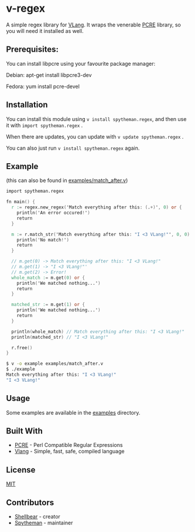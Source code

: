 # v-regex

A simple regex library for [VLang](https://github.com/vlang/v).
It wraps the venerable [PCRE](https://www.pcre.org/) library, so 
you will need it installed as well.

## Prerequisites:

You can install libpcre using your favourite package manager:

Debian: apt-get install libpcre3-dev

Fedora: yum install pcre-devel


## Installation

You can install this module using `v install spytheman.regex`, and
then use it with `import spytheman.regex` .

When there are updates, you can update with `v update spytheman.regex` .

You can also just run `v install spytheman.regex` again.


## Example
(this can also be found in [examples/match_after.v](https://github.com/spytheman/v-regex/blob/master/examples/match_after.v))
```v
import spytheman.regex

fn main() {
  r := regex.new_regex('Match everything after this: (.+)', 0) or {
    println('An error occured!')
    return
  }

  m := r.match_str('Match everything after this: "I <3 VLang!"', 0, 0) or {
    println('No match!')
    return
  }

  // m.get(0) -> Match everything after this: "I <3 VLang!"
  // m.get(1) -> "I <3 VLang!"'
  // m.get(2) -> Error!
  whole_match := m.get(0) or {
    println('We matched nothing...')
    return
  }

  matched_str := m.get(1) or {
    println('We matched nothing...')
    return
  }

  println(whole_match) // Match everything after this: "I <3 VLang!"
  println(matched_str) // "I <3 VLang!"

  r.free()
}
```

```bash
$ v -o example examples/match_after.v
$ ./example
Match everything after this: "I <3 VLang!"
"I <3 VLang!"
```

## Usage

Some examples are available in the [examples](examples/) directory.

## Built With

* [PCRE](https://www.pcre.org/) - Perl Compatible Regular Expressions
* [Vlang](https://github.com/vlang/v) - Simple, fast, safe, compiled language

## License

[MIT](LICENSE)

## Contributors

* [Shellbear](https://github.com/shellbear) - creator
* [Spytheman](https://github.com/spytheman) - maintainer
